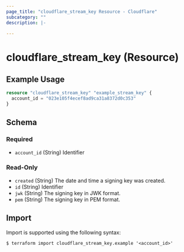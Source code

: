 ```yaml
---
page_title: "cloudflare_stream_key Resource - Cloudflare"
subcategory: ""
description: |-
  
---
```


# cloudflare_stream_key (Resource)



## Example Usage

```terraform
resource "cloudflare_stream_key" "example_stream_key" {
  account_id = "023e105f4ecef8ad9ca31a8372d0c353"
}
```

<!-- schema generated by tfplugindocs -->
## Schema

### Required

- `account_id` (String) Identifier

### Read-Only

- `created` (String) The date and time a signing key was created.
- `id` (String) Identifier
- `jwk` (String) The signing key in JWK format.
- `pem` (String) The signing key in PEM format.

## Import

Import is supported using the following syntax:

```shell
$ terraform import cloudflare_stream_key.example '<account_id>'
```
